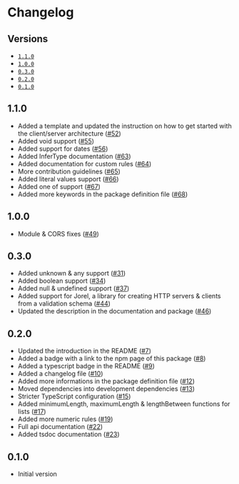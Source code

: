 # Changelog

## Versions

- [`1.1.0`](#110)
- [`1.0.0`](#100)
- [`0.3.0`](#030)
- [`0.2.0`](#020)
- [`0.1.0`](#010)

## 1.1.0

- Added a template and updated the instruction on how to get started with the client/server architecture ([#52](https://github.com/aminnairi/kryptonian/pull/52))
- Added void support ([#55](https://github.com/aminnairi/kryptonian/pull/55))
- Added support for dates ([#56](https://github.com/aminnairi/kryptonian/pull/56))
- Added InferType documentation ([#63](https://github.com/aminnairi/kryptonian/pull/63))
- Added documentation for custom rules ([#64](https://github.com/aminnairi/kryptonian/pull/64))
- More contribution guidelines ([#65](https://github.com/aminnairi/kryptonian/pull/65))
- Added literal values support ([#66](https://github.com/aminnairi/kryptonian/pull/66))
- Added one of support ([#67](https://github.com/aminnairi/kryptonian/pull/67))
- Added more keywords in the package definition file ([#68](https://github.com/aminnairi/kryptonian/pull/68))

## 1.0.0

- Module & CORS fixes ([#49](https://github.com/aminnairi/kryptonian/pull/49))

## 0.3.0

- Added unknown & any support ([#31](https://github.com/aminnairi/kryptonian/pull/31))
- Added boolean support ([#34](https://github.com/aminnairi/kryptonian/pull/34))
- Added null & undefined support ([#37](https://github.com/aminnairi/kryptonian/pull/37))
- Added support for Jorel, a library for creating HTTP servers & clients from a validation schema ([#44](https://github.com/aminnairi/kryptonian/pull/44))
- Updated the description in the documentation and package ([#46](https://github.com/aminnairi/kryptonian/pull/46))

## 0.2.0

- Updated the introduction in the README ([#7](https://github.com/aminnairi/kryptonian/pull/7))
- Added a badge with a link to the npm page of this package ([#8](https://github.com/aminnairi/kryptonian/pull/8))
- Added a typescript badge in the README ([#9](https://github.com/aminnairi/kryptonian/pull/9))
- Added a changelog file ([#10](https://github.com/aminnairi/kryptonian/pull/10))
- Added more informations in the package definition file ([#12](https://github.com/aminnairi/kryptonian/pull/12))
- Moved dependencies into development dependencies ([#13](https://github.com/aminnairi/kryptonian/pull/13))
- Stricter TypeScript configuration ([#15](https://github.com/aminnairi/kryptonian/pull/15))
- Added minimumLength, maximumLength & lengthBetween functions for lists ([#17](https://github.com/aminnairi/kryptonian/pull/17))
- Added more numeric rules ([#19](https://github.com/aminnairi/kryptonian/pull/19))
- Full api documentation ([#22](https://github.com/aminnairi/kryptonian/pull/22))
- Added tsdoc documentation ([#23](https://github.com/aminnairi/kryptonian/pull/23))

## 0.1.0

- Initial version